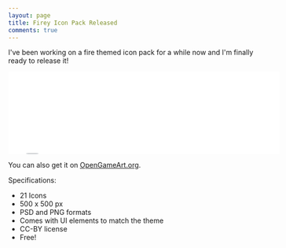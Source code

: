 ```yaml
---
layout: page
title: Firey Icon Pack Released
comments: true
---
```


I've been working on a fire themed icon pack for a while now and I'm finally ready to release it!

<iframe src="//itch.io/embed/26215?linkback=true" width="552" height="167" frameborder="0"></iframe>

<span class="more"></span>

You can also get it on [OpenGameArt.org](http://opengameart.org/content/fiery-icon-pack).

Specifications:

* 21 Icons
* 500 x 500 px
* PSD and PNG formats
* Comes with UI elements to match the theme
* CC-BY license
* Free!
